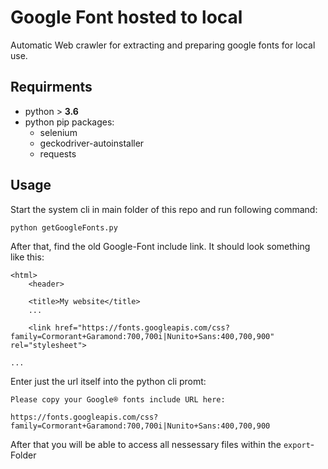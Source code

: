 
# Google Font hosted to local

Automatic Web crawler for extracting and preparing google fonts for local use.

## Requirments

- python > __3.6__
- python pip packages:
    - selenium
    - geckodriver-autoinstaller
    - requests

## Usage

Start the system cli in main folder of this repo and run following command:
```
python getGoogleFonts.py
```

After that, find the old Google-Font include link. It should look something like this:

```
<html>
    <header>

    <title>My website</title>
    ...

    <link href="https://fonts.googleapis.com/css?family=Cormorant+Garamond:700,700i|Nunito+Sans:400,700,900" rel="stylesheet">

...
```

Enter just the url itself into the python cli promt:

```
Please copy your Google® fonts include URL here:

https://fonts.googleapis.com/css?family=Cormorant+Garamond:700,700i|Nunito+Sans:400,700,900
```

After that you will be able to access all nessessary files within the ```export```-Folder
